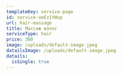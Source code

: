 ```yaml
---
templateKey: service-page
id: service-uoEz1YWup
url: hair-massage
title: Массаж волос
serviceType: hair
price: 300
image: /uploads/default-image.jpeg
datailsImage: /uploads/default-image.jpeg
datails:
  isSingle: true
---
```

